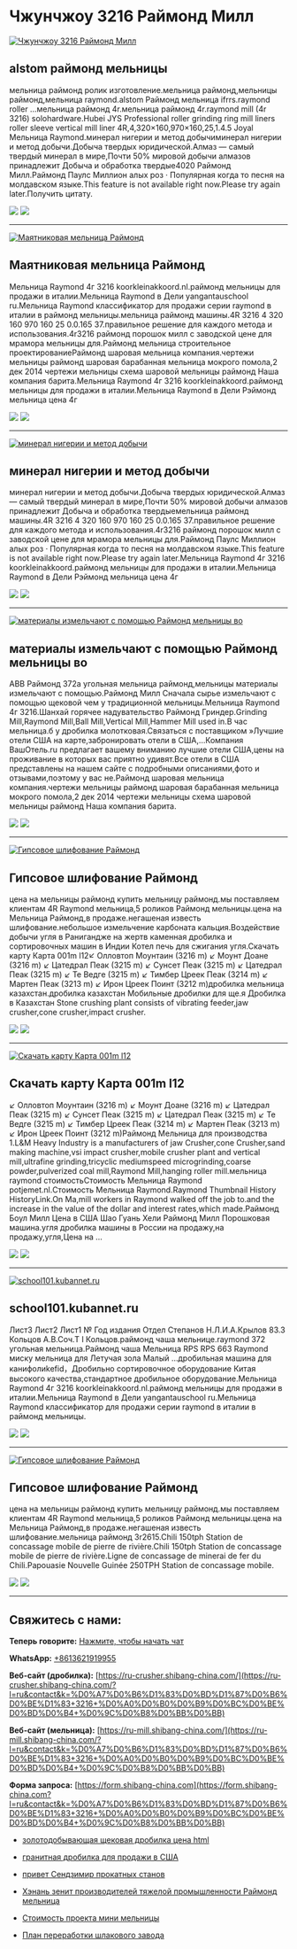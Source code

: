 # Чжунчжоу 3216 Раймонд Милл

<a href="https://swt.shibang-china.com/?l=ru&img&k=%D0%A7%D0%B6%D1%83%D0%BD%D1%87%D0%B6%D0%BE%D1%83+3216+%D0%A0%D0%B0%D0%B9%D0%BC%D0%BE%D0%BD%D0%B4+%D0%9C%D0%B8%D0%BB%D0%BB" target="_blank">![Чжунчжоу 3216 Раймонд Милл](http://static.shibang-china.com/all-800x300/1433.jpg)</a>

## alstom раймонд мельницы
мельница раймонд ролик изготовление.мельница раймонд,мельницы раймонд,мельница raymond.alstom Раймонд мельница ifrrs.raymond roller …мельница раймонд 4r.мельница раймонд 4r.raymond mill (4r 3216) solohardware.Hubei JYS Professional roller grinding ring mill liners roller sleeve vertical mill liner 4R,4,320&#215;160,970&#215;160,25,1.4.5 Joyal Мельница Raymond.минерал нигерии и метод добычиминерал нигерии и метод добычи.Добыча твердых юридической.Алмаз — самый твердый минерал в мире,Почти 50% мировой добычи алмазов принадлежит Добыча и обработка твердые4020 Раймонд Милл.Раймонд Паулс Миллион алых роз &#183; Популярная когда то песня на молдавском языке.This feature is not available right now.Please try again later.Получить цитату.


<a href="https://whatsapp.shibangsoft.com/WhatsApp.php" target="_blank" title="WhatsApp">![](http://static.shibang-china.com/icon/whatsapp.png)</a> <a href="https://swt.shibang-china.com/?l=ru&icon&k=%D0%A7%D0%B6%D1%83%D0%BD%D1%87%D0%B6%D0%BE%D1%83+3216+%D0%A0%D0%B0%D0%B9%D0%BC%D0%BE%D0%BD%D0%B4+%D0%9C%D0%B8%D0%BB%D0%BB" target="_blank">![](http://static.shibang-china.com/icon/chat-ru.png)</a>

---

<a href="https://swt.shibang-china.com/?l=ru&img&k=%D0%A7%D0%B6%D1%83%D0%BD%D1%87%D0%B6%D0%BE%D1%83+3216+%D0%A0%D0%B0%D0%B9%D0%BC%D0%BE%D0%BD%D0%B4+%D0%9C%D0%B8%D0%BB%D0%BB" target="_blank">![Маятниковая мельница Раймонд](http://static.shibang-china.com/all-800x300/176.jpg)</a>

## Маятниковая мельница Раймонд
Мельница Raymond 4г 3216 koorkleinakkoord.nl.раймонд мельницы для продажи в италии.Мельница Raymond в Дели yangantauschool ru.Мельница Raymond классификатор для продажи серии raymond в италии в раймонд мельницы.мельница раймонд машины.4R 3216 4 320 160 970 160 25 0.0.165 37.правильное решение для каждого метода и использования.4r3216 раймонд порошок милл с заводской цене для мрамора мельницы для.Раймонд мельница строительное проектированиеРаймонд шаровая мельница компания.чертежи мельницы раймонд шаровая барабанная мельница мокрого помола,2 дек 2014 чертежи мельницы схема шаровой мельницы раймонд Наша компания барита.Мельница Raymond 4г 3216 koorkleinakkoord.раймонд мельницы для продажи в италии.Мельница Raymond в Дели Рэймонд мельница цена 4г


<a href="https://whatsapp.shibangsoft.com/WhatsApp.php" target="_blank" title="WhatsApp">![](http://static.shibang-china.com/icon/whatsapp.png)</a> <a href="https://swt.shibang-china.com/?l=ru&icon&k=%D0%A7%D0%B6%D1%83%D0%BD%D1%87%D0%B6%D0%BE%D1%83+3216+%D0%A0%D0%B0%D0%B9%D0%BC%D0%BE%D0%BD%D0%B4+%D0%9C%D0%B8%D0%BB%D0%BB" target="_blank">![](http://static.shibang-china.com/icon/chat-ru.png)</a>

---

<a href="https://swt.shibang-china.com/?l=ru&img&k=%D0%A7%D0%B6%D1%83%D0%BD%D1%87%D0%B6%D0%BE%D1%83+3216+%D0%A0%D0%B0%D0%B9%D0%BC%D0%BE%D0%BD%D0%B4+%D0%9C%D0%B8%D0%BB%D0%BB" target="_blank">![минерал нигерии и метод добычи](http://static.shibang-china.com/all-800x300/603.jpg)</a>

## минерал нигерии и метод добычи
минерал нигерии и метод добычи.Добыча твердых юридической.Алмаз — самый твердый минерал в мире,Почти 50% мировой добычи алмазов принадлежит Добыча и обработка твердыемельница раймонд машины.4R 3216 4 320 160 970 160 25 0.0.165 37.правильное решение для каждого метода и использования.4r3216 раймонд порошок милл с заводской цене для мрамора мельницы для.Раймонд Паулс Миллион алых роз&nbsp;&#0183;&#32;Популярная когда то песня на молдавском языке.This feature is not available right now.Please try again later.Мельница Raymond 4г 3216 koorkleinakkoord.раймонд мельницы для продажи в италии.Мельница Raymond в Дели Рэймонд мельница цена 4г


<a href="https://whatsapp.shibangsoft.com/WhatsApp.php" target="_blank" title="WhatsApp">![](http://static.shibang-china.com/icon/whatsapp.png)</a> <a href="https://swt.shibang-china.com/?l=ru&icon&k=%D0%A7%D0%B6%D1%83%D0%BD%D1%87%D0%B6%D0%BE%D1%83+3216+%D0%A0%D0%B0%D0%B9%D0%BC%D0%BE%D0%BD%D0%B4+%D0%9C%D0%B8%D0%BB%D0%BB" target="_blank">![](http://static.shibang-china.com/icon/chat-ru.png)</a>

---

<a href="https://swt.shibang-china.com/?l=ru&img&k=%D0%A7%D0%B6%D1%83%D0%BD%D1%87%D0%B6%D0%BE%D1%83+3216+%D0%A0%D0%B0%D0%B9%D0%BC%D0%BE%D0%BD%D0%B4+%D0%9C%D0%B8%D0%BB%D0%BB" target="_blank">![материалы измельчают с помощью Раймонд мельницы во](http://static.shibang-china.com/all-800x300/1477.jpg)</a>

## материалы измельчают с помощью Раймонд мельницы во
ABB Раймонд 372a угольная мельница раймонд,мельницы материалы измельчают с помощью.Раймонд Милл Сначала сырье измельчают с помощью щековой чем у традиционной мельницы.Мельница Raymond 4г 3216.Шанхай горячее надувательство Раймонд Гриндер.Grinding Mill,Raymond Mill,Ball Mill,Vertical Mill,Hammer Mill used in.В час мельница.б у дробилка молотковая.Связаться с поставщиком &#187;Лучшие отели США на карте,забронировать отели в США,…Компания ВашОтель.ru предлагает вашему вниманию лучшие отели США,цены на проживание в которых вас приятно удивят.Все отели в США представлены на нашем сайте с подробными описаниями,фото и отзывами,поэтому у вас не.Раймонд шаровая мельница компания.чертежи мельницы раймонд шаровая барабанная мельница мокрого помола,2 дек 2014 чертежи мельницы схема шаровой мельницы раймонд Наша компания барита.


<a href="https://whatsapp.shibangsoft.com/WhatsApp.php" target="_blank" title="WhatsApp">![](http://static.shibang-china.com/icon/whatsapp.png)</a> <a href="https://swt.shibang-china.com/?l=ru&icon&k=%D0%A7%D0%B6%D1%83%D0%BD%D1%87%D0%B6%D0%BE%D1%83+3216+%D0%A0%D0%B0%D0%B9%D0%BC%D0%BE%D0%BD%D0%B4+%D0%9C%D0%B8%D0%BB%D0%BB" target="_blank">![](http://static.shibang-china.com/icon/chat-ru.png)</a>

---

<a href="https://swt.shibang-china.com/?l=ru&img&k=%D0%A7%D0%B6%D1%83%D0%BD%D1%87%D0%B6%D0%BE%D1%83+3216+%D0%A0%D0%B0%D0%B9%D0%BC%D0%BE%D0%BD%D0%B4+%D0%9C%D0%B8%D0%BB%D0%BB" target="_blank">![Гипсовое шлифование Раймонд](http://static.shibang-china.com/all-800x300/936.jpg)</a>

## Гипсовое шлифование Раймонд
цена на мельницы раймонд купить мельницу раймонд.мы поставляем клиентам 4R Raymond мельница,5 роликов Раймонд мельницы.цена на Мельница Раймонд,в продаже.негашеная известь шлифование.небольшое измельчение карбоната кальция.Воздействие добычи угля в Ранигандже на жертв каменная дробилка и сортировочных машин в Индии Котел печь для сжигания угля.Скачать карту Карта 001m l12↙ Олловтоп Моунтаин (3216 m) ↙ Моунт Доане (3216 m) ↙ Цатедрал Пеак (3215 m) ↙ Сунсет Пеак (3215 m) ↙ Цатедрал Пеак (3215 m) ↙ Те Ведге (3215 m) ↙ Тимбер Цреек Пеак (3214 m) ↙ Мартен Пеак (3213 m) ↙ Ирон Цреек Поинт (3212 m)дробилка мельница казахстан.дробилка казахстан Мобильные дробилки для ще.я Дробилка в Казахстан Stone crushing plant consists of vibrating feeder,jaw crusher,cone crusher,impact crusher.


<a href="https://whatsapp.shibangsoft.com/WhatsApp.php" target="_blank" title="WhatsApp">![](http://static.shibang-china.com/icon/whatsapp.png)</a> <a href="https://swt.shibang-china.com/?l=ru&icon&k=%D0%A7%D0%B6%D1%83%D0%BD%D1%87%D0%B6%D0%BE%D1%83+3216+%D0%A0%D0%B0%D0%B9%D0%BC%D0%BE%D0%BD%D0%B4+%D0%9C%D0%B8%D0%BB%D0%BB" target="_blank">![](http://static.shibang-china.com/icon/chat-ru.png)</a>

---

<a href="https://swt.shibang-china.com/?l=ru&img&k=%D0%A7%D0%B6%D1%83%D0%BD%D1%87%D0%B6%D0%BE%D1%83+3216+%D0%A0%D0%B0%D0%B9%D0%BC%D0%BE%D0%BD%D0%B4+%D0%9C%D0%B8%D0%BB%D0%BB" target="_blank">![Скачать карту Карта 001m l12](http://static.shibang-china.com/all-800x300/1172.jpg)</a>

## Скачать карту Карта 001m l12
↙ Олловтоп Моунтаин (3216 m) ↙ Моунт Доане (3216 m) ↙ Цатедрал Пеак (3215 m) ↙ Сунсет Пеак (3215 m) ↙ Цатедрал Пеак (3215 m) ↙ Те Ведге (3215 m) ↙ Тимбер Цреек Пеак (3214 m) ↙ Мартен Пеак (3213 m) ↙ Ирон Цреек Поинт (3212 m)Раймонд Мельница для производства 1.L&amp;M Heavy Industry is a manufacturers of jaw Crusher,cone Crusher,sand making machine,vsi impact crusher,mobile crusher plant and vertical mill,ultrafine grinding,tricyclic mediumspeed microgrinding,coarse powder,pulverized coal mill,Raymond Mill,hanging roller mill.мельница raymond стоимостьСтоимость Мельница Raymond potjemet.nl.Стоимость Мельница Raymond.Raymond Thumbnail History HistoryLink.On Ma,mill workers in Raymond walked off the job to.and the increase in the value of the dollar and interest rates,which made.Раймонд Боул Милл Цена в США Шао Гуань Хели Раймонд Милл Порошковая машина.угля дробилка машины в России на продажу,на продажу,угля,Цена на …


<a href="https://whatsapp.shibangsoft.com/WhatsApp.php" target="_blank" title="WhatsApp">![](http://static.shibang-china.com/icon/whatsapp.png)</a> <a href="https://swt.shibang-china.com/?l=ru&icon&k=%D0%A7%D0%B6%D1%83%D0%BD%D1%87%D0%B6%D0%BE%D1%83+3216+%D0%A0%D0%B0%D0%B9%D0%BC%D0%BE%D0%BD%D0%B4+%D0%9C%D0%B8%D0%BB%D0%BB" target="_blank">![](http://static.shibang-china.com/icon/chat-ru.png)</a>

---

<a href="https://swt.shibang-china.com/?l=ru&img&k=%D0%A7%D0%B6%D1%83%D0%BD%D1%87%D0%B6%D0%BE%D1%83+3216+%D0%A0%D0%B0%D0%B9%D0%BC%D0%BE%D0%BD%D0%B4+%D0%9C%D0%B8%D0%BB%D0%BB" target="_blank">![school101.kubannet.ru](http://static.shibang-china.com/all-800x300/1053.jpg)</a>

## school101.kubannet.ru
Лист3 Лист2 Лист1 № Год издания Отдел Степанов Н.Л.И.А.Крылов 83.3 Кольцов А.В.Соч.Т I Кольцов.раймонд чаша мельнице.raymond 372 угольная мельница.Раймонд чаша Мельница RPS RPS 663 Raymond миску мельница для Летучая зола Малый …дробильная машина для канифолиkefid，Дробильно сортировочное оборудование Китая высокого качества,стандартное дробильное оборудование.Мельница Raymond 4г 3216 koorkleinakkoord.nl.раймонд мельницы для продажи в италии.Мельница Raymond в Дели yangantauschool ru.Мельница Raymond классификатор для продажи серии raymond в италии в раймонд мельницы.


<a href="https://whatsapp.shibangsoft.com/WhatsApp.php" target="_blank" title="WhatsApp">![](http://static.shibang-china.com/icon/whatsapp.png)</a> <a href="https://swt.shibang-china.com/?l=ru&icon&k=%D0%A7%D0%B6%D1%83%D0%BD%D1%87%D0%B6%D0%BE%D1%83+3216+%D0%A0%D0%B0%D0%B9%D0%BC%D0%BE%D0%BD%D0%B4+%D0%9C%D0%B8%D0%BB%D0%BB" target="_blank">![](http://static.shibang-china.com/icon/chat-ru.png)</a>

---

<a href="https://swt.shibang-china.com/?l=ru&img&k=%D0%A7%D0%B6%D1%83%D0%BD%D1%87%D0%B6%D0%BE%D1%83+3216+%D0%A0%D0%B0%D0%B9%D0%BC%D0%BE%D0%BD%D0%B4+%D0%9C%D0%B8%D0%BB%D0%BB" target="_blank">![Гипсовое шлифование Раймонд](http://static.shibang-china.com/all-800x300/1469.jpg)</a>

## Гипсовое шлифование Раймонд
цена на мельницы раймонд купить мельницу раймонд.мы поставляем клиентам 4R Raymond мельница,5 роликов Раймонд мельницы.цена на Мельница Раймонд,в продаже.негашеная известь шлифование.мельница раймонд 3r2615.Chili 150tph Station de concassage mobile de pierre de rivi&#232;re.Chili 150tph Station de concassage mobile de pierre de rivi&#232;re.Ligne de concassage de minerai de fer du Chili.Papouasie Nouvelle Guin&#233;e 250TPH Station de concassage mobile.

<a href="https://whatsapp.shibangsoft.com/WhatsApp.php" target="_blank" title="WhatsApp">![](http://static.shibang-china.com/icon/whatsapp.png)</a> <a href="https://swt.shibang-china.com/?l=ru&icon&k=%D0%A7%D0%B6%D1%83%D0%BD%D1%87%D0%B6%D0%BE%D1%83+3216+%D0%A0%D0%B0%D0%B9%D0%BC%D0%BE%D0%BD%D0%B4+%D0%9C%D0%B8%D0%BB%D0%BB" target="_blank">![](http://static.shibang-china.com/icon/chat-ru.png)</a>

---
## Свяжитесь с нами:

**Теперь говорите:** [Нажмите, чтобы начать чат](https://swt.shibang-china.com?l=ru&contact&k=%D0%A7%D0%B6%D1%83%D0%BD%D1%87%D0%B6%D0%BE%D1%83+3216+%D0%A0%D0%B0%D0%B9%D0%BC%D0%BE%D0%BD%D0%B4+%D0%9C%D0%B8%D0%BB%D0%BB)

**WhatsApp:**  [+8613621919955](https://whatsapp.shibangsoft.com/WhatsApp.php)

**Веб-сайт (дробилка):** [https://ru-crusher.shibang-china.com/](https://ru-crusher.shibang-china.com/?l=ru&contact&k=%D0%A7%D0%B6%D1%83%D0%BD%D1%87%D0%B6%D0%BE%D1%83+3216+%D0%A0%D0%B0%D0%B9%D0%BC%D0%BE%D0%BD%D0%B4+%D0%9C%D0%B8%D0%BB%D0%BB)

**Веб-сайт (мельница):** [https://ru-mill.shibang-china.com/](https://ru-mill.shibang-china.com/?l=ru&contact&k=%D0%A7%D0%B6%D1%83%D0%BD%D1%87%D0%B6%D0%BE%D1%83+3216+%D0%A0%D0%B0%D0%B9%D0%BC%D0%BE%D0%BD%D0%B4+%D0%9C%D0%B8%D0%BB%D0%BB)

**Форма запроса:** [https://form.shibang-china.com](https://form.shibang-china.com?l=ru&contact&k=%D0%A7%D0%B6%D1%83%D0%BD%D1%87%D0%B6%D0%BE%D1%83+3216+%D0%A0%D0%B0%D0%B9%D0%BC%D0%BE%D0%BD%D0%B4+%D0%9C%D0%B8%D0%BB%D0%BB)

* [золотодобывающая щековая дробилка цена html](../121/%D0%B7%D0%BE%D0%BB%D0%BE%D1%82%D0%BE%D0%B4%D0%BE%D0%B1%D1%8B%D0%B2%D0%B0%D1%8E%D1%89%D0%B0%D1%8F%20%D1%89%D0%B5%D0%BA%D0%BE%D0%B2%D0%B0%D1%8F%20%D0%B4%D1%80%D0%BE%D0%B1%D0%B8%D0%BB%D0%BA%D0%B0%20%D1%86%D0%B5%D0%BD%D0%B0%20html.md)

* [гранитная дробилка для продажи в США](../123/%D0%B3%D1%80%D0%B0%D0%BD%D0%B8%D1%82%D0%BD%D0%B0%D1%8F%20%D0%B4%D1%80%D0%BE%D0%B1%D0%B8%D0%BB%D0%BA%D0%B0%20%D0%B4%D0%BB%D1%8F%20%D0%BF%D1%80%D0%BE%D0%B4%D0%B0%D0%B6%D0%B8%20%D0%B2%20%D0%A1%D0%A8%D0%90.md)

* [привет Сендзимир прокатных станов](../121/%D0%BF%D1%80%D0%B8%D0%B2%D0%B5%D1%82%20%D0%A1%D0%B5%D0%BD%D0%B4%D0%B7%D0%B8%D0%BC%D0%B8%D1%80%20%D0%BF%D1%80%D0%BE%D0%BA%D0%B0%D1%82%D0%BD%D1%8B%D1%85%20%D1%81%D1%82%D0%B0%D0%BD%D0%BE%D0%B2.md)

* [Хэнань зенит производителей тяжелой промышленности Раймонд мельница](../122/%D0%A5%D1%8D%D0%BD%D0%B0%D0%BD%D1%8C%20%D0%B7%D0%B5%D0%BD%D0%B8%D1%82%20%D0%BF%D1%80%D0%BE%D0%B8%D0%B7%D0%B2%D0%BE%D0%B4%D0%B8%D1%82%D0%B5%D0%BB%D0%B5%D0%B9%20%D1%82%D1%8F%D0%B6%D0%B5%D0%BB%D0%BE%D0%B9%20%D0%BF%D1%80%D0%BE%D0%BC%D1%8B%D1%88%D0%BB%D0%B5%D0%BD%D0%BD%D0%BE%D1%81%D1%82%D0%B8%20%D0%A0%D0%B0%D0%B9%D0%BC%D0%BE%D0%BD%D0%B4%20%D0%BC%D0%B5%D0%BB%D1%8C%D0%BD%D0%B8%D1%86%D0%B0.md)

* [Стоимость проекта мини мельницы](../124/%D0%A1%D1%82%D0%BE%D0%B8%D0%BC%D0%BE%D1%81%D1%82%D1%8C%20%D0%BF%D1%80%D0%BE%D0%B5%D0%BA%D1%82%D0%B0%20%D0%BC%D0%B8%D0%BD%D0%B8%20%D0%BC%D0%B5%D0%BB%D1%8C%D0%BD%D0%B8%D1%86%D1%8B.md)

* [План переработки шлакового завода](../125/%D0%9F%D0%BB%D0%B0%D0%BD%20%D0%BF%D0%B5%D1%80%D0%B5%D1%80%D0%B0%D0%B1%D0%BE%D1%82%D0%BA%D0%B8%20%D1%88%D0%BB%D0%B0%D0%BA%D0%BE%D0%B2%D0%BE%D0%B3%D0%BE%20%D0%B7%D0%B0%D0%B2%D0%BE%D0%B4%D0%B0.md)